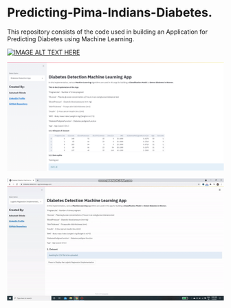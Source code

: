 # Predicting-Pima-Indians-Diabetes.

This repository consists of the code used in building an Application for Predicting Diabetes using Machine Learning.

[![IMAGE ALT TEXT HERE](https://img.youtube.com/vi/VOJR3KcHMd8&t=6s/0.jpg)](https://www.youtube.com/watch?v=VOJR3KcHMd8&t=6s)


![Screenshot](dia_app.PNG)

![](diabetes_app_gif.gif)
